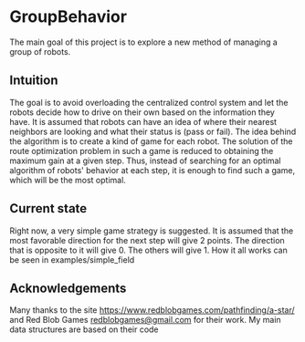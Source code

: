 # GroupBehavior

The main goal of this project is to explore a new method of managing a group of robots.

## Intuition

The goal is to avoid overloading the centralized control system and let the robots decide how to drive on their own based on the information they have.
It is assumed that robots can have an idea of where their nearest neighbors are looking and what their status is (pass or fail).
The idea behind the algorithm is to create a kind of game for each robot. The solution of the route optimization problem in such a game is reduced to obtaining the maximum gain at a given step. 
Thus, instead of searching for an optimal algorithm of robots' behavior at each step, it is enough to find such a game, which will be the most optimal.

## Current state

Right now, a very simple game strategy is suggested. It is assumed that the most favorable direction for the next step will give 2 points. The direction that is opposite to it will give 0. The others will give 1. How it all works can be seen in examples/simple_field


## Acknowledgements

Many thanks to the site https://www.redblobgames.com/pathfinding/a-star/ and Red Blob Games <redblobgames@gmail.com> for their work. My main data structures are based on their code